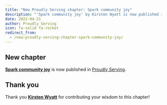 ```yaml
---
title: "New Proudly Serving chapter: Spark community joy"
description: "'Spark community joy' by Kirsten Wyatt is now published in Proudly Serving."
date: 2022-04-21
author: Proudly Serving
icon: fa-solid fa-rocket
redirect_from:
  - /new-proudly-serving-chapter-spark-community-joy/
---
```


## New chapter

**[Spark community joy](/contents/spark-community-joy)** is now published in [Proudly Serving](/).

## Thank you

Thank you **[Kirsten Wyatt](/people/kirsten-wyatt)** for contributing your wisdom to this chapter!
